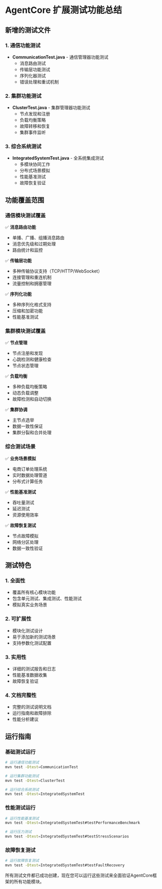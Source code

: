 # AgentCore 扩展测试功能总结

## 新增的测试文件

### 1. 通信功能测试
- **CommunicationTest.java** - 通信管理器功能测试
  - 消息路由测试
  - 传输层功能测试
  - 序列化器测试
  - 错误处理和重试机制

### 2. 集群功能测试
- **ClusterTest.java** - 集群管理器功能测试
  - 节点发现和注册
  - 负载均衡策略
  - 故障转移和恢复
  - 集群事件监听

### 3. 综合系统测试
- **IntegratedSystemTest.java** - 全系统集成测试
  - 多模块协同工作
  - 分布式场景模拟
  - 性能基准测试
  - 故障恢复验证

## 功能覆盖范围

### 通信模块测试覆盖
✅ **消息路由功能**
- 单播、广播、组播消息路由
- 消息优先级和过期处理
- 路由统计和监控

✅ **传输层功能**
- 多种传输协议支持（TCP/HTTP/WebSocket）
- 连接管理和重连机制
- 流量控制和拥塞管理

✅ **序列化功能**
- 多种序列化格式支持
- 压缩和加密功能
- 性能基准测试

### 集群模块测试覆盖
✅ **节点管理**
- 节点注册和发现
- 心跳检测和健康检查
- 节点状态管理

✅ **负载均衡**
- 多种负载均衡策略
- 动态负载调整
- 故障检测和自动切换

✅ **集群协调**
- 主节点选举
- 数据一致性保证
- 集群分裂和合并处理

### 综合测试场景
✅ **业务场景模拟**
- 电商订单处理系统
- 实时数据处理管道
- 分布式计算任务

✅ **性能基准测试**
- 吞吐量测试
- 延迟测试
- 资源使用效率

✅ **故障恢复测试**
- 节点故障模拟
- 网络分区处理
- 数据一致性验证

## 测试特色

### 1. 全面性
- 覆盖所有核心模块功能
- 包含单元测试、集成测试、性能测试
- 模拟真实业务场景

### 2. 可扩展性
- 模块化测试设计
- 易于添加新的测试场景
- 支持参数化测试配置

### 3. 实用性
- 详细的测试报告和日志
- 性能基准数据收集
- 故障恢复验证

### 4. 文档完整性
- 完整的测试说明文档
- 运行指南和故障排除
- 性能分析建议

## 运行指南

### 基础测试运行
```bash
# 运行通信功能测试
mvn test -Dtest=CommunicationTest

# 运行集群功能测试
mvn test -Dtest=ClusterTest

# 运行综合系统测试
mvn test -Dtest=IntegratedSystemTest
```

### 性能测试运行
```bash
# 运行性能基准测试
mvn test -Dtest=IntegratedSystemTest#testPerformanceBenchmark

# 运行压力测试
mvn test -Dtest=IntegratedSystemTest#testStressScenarios
```

### 故障恢复测试
```bash
# 运行故障恢复测试
mvn test -Dtest=IntegratedSystemTest#testFaultRecovery
```

所有测试文件都已成功创建，现在您可以运行这些测试来全面验证AgentCore框架的所有功能模块。